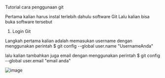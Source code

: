 Tutorial cara penggunaan git

Pertama kalian harus instal terlebih dahulu software Git
Lalu kalian bisa buka software tersebut

1. Login Git

Langkah pertama kalian adalah memasukan username dengan menggunakan perintah 
$ git config --global user.name "UsernameAnda"

lalu kalian tambahkan juga email dengan menggunakan perintah 
$ git config --global user.email "email anda"

![image](https://user-images.githubusercontent.com/48305171/195885286-2548f545-1616-4d80-9494-aee6bfa22e72.png)

